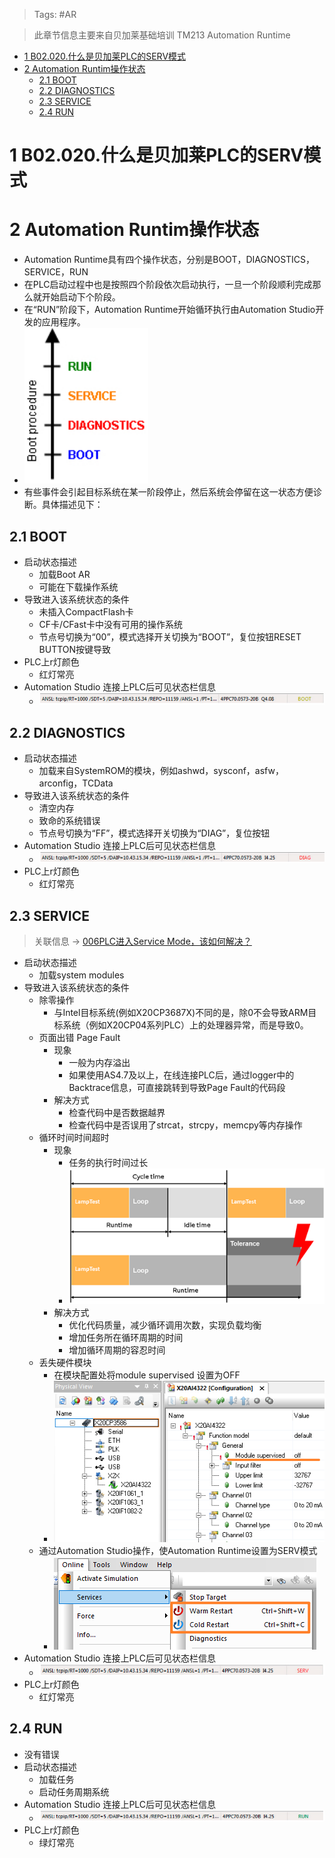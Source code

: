 > Tags: #AR

> 此章节信息主要来自贝加莱基础培训 TM213 Automation Runtime

- [1 B02.020.什么是贝加莱PLC的SERV模式](#_1-b02020%E4%BB%80%E4%B9%88%E6%98%AF%E8%B4%9D%E5%8A%A0%E8%8E%B1plc%E7%9A%84serv%E6%A8%A1%E5%BC%8F)
- [2 Automation Runtim操作状态](#_2-automation-runtim%E6%93%8D%E4%BD%9C%E7%8A%B6%E6%80%81)
	- [2.1 BOOT](#_21-boot)
	- [2.2 DIAGNOSTICS](#_22-diagnostics)
	- [2.3 SERVICE](#_23-service)
	- [2.4 RUN](#_24-run)

# 1 B02.020.什么是贝加莱PLC的SERV模式

# 2 Automation Runtim操作状态

- Automation Runtime具有四个操作状态，分别是BOOT，DIAGNOSTICS，SERVICE，RUN
- 在PLC启动过程中也是按照四个阶段依次启动执行，一旦一个阶段顺利完成那么就开始启动下个阶段。
- 在“RUN”阶段下，Automation Runtime开始循环执行由Automation Studio开发的应用程序。
- ![](FILES/020什么是贝加莱PLC的SERV模式/image-20230425134803113.png)
- 有些事件会引起目标系统在某一阶段停止，然后系统会停留在这一状态方便诊断。具体描述见下：

## 2.1 BOOT

- 启动状态描述
    - 加载Boot AR
    - 可能在下载操作系统
- 导致进入该系统状态的条件
    - 未插入CompactFlash卡
    - CF卡/CFast卡中没有可用的操作系统
    - 节点号切换为“00”，模式选择开关切换为“BOOT”，复位按钮RESET BUTTON按键导致
- PLC上r灯颜色
    - 红灯常亮
- Automation Studio 连接上PLC后可见状态栏信息
    - ![](FILES/020什么是贝加莱PLC的SERV模式/image-20230425135127442.png)

## 2.2 DIAGNOSTICS

- 启动状态描述
    - 加载来自SystemROM的模块，例如ashwd，sysconf，asfw，arconfig，TCData
- 导致进入该系统状态的条件
    - 清空内存
    - 致命的系统错误
    - 节点号切换为“FF”，模式选择开关切换为“DIAG”，复位按钮
- Automation Studio 连接上PLC后可见状态栏信息
    - ![](FILES/020什么是贝加莱PLC的SERV模式/image-20230425135154978.png)
- PLC上r灯颜色
    - 红灯常亮

## 2.3 SERVICE

> 关联信息 → [006PLC进入Service Mode，该如何解决？](../B03_技术_诊断/006PLC进入Service%20Mode，该如何解决？.md)

- 启动状态描述
    - 加载system modules
- 导致进入该系统状态的条件
    - 除零操作
        - 与Intel目标系统(例如X20CP3687X)不同的是，除0不会导致ARM目标系统（例如X20CP04系列PLC）上的处理器异常，而是导致0。
    - 页面出错 Page Fault
        - 现象
            - 一般为内存溢出
            - 如果使用AS4.7及以上，在线连接PLC后，通过logger中的Backtrace信息，可直接跳转到导致Page Fault的代码段
        - 解决方式
            - 检查代码中是否数据越界
            - 检查代码中是否误用了strcat，strcpy，memcpy等内存操作
    - 循环时间时间超时
        - 现象
            - 任务的执行时间过长
            - ![](FILES/020什么是贝加莱PLC的SERV模式/image-20230425143922943.png)
        - 解决方式
            - 优化代码质量，减少循环调用次数，实现负载均衡
            - 增加任务所在循环周期的时间
            - 增加循环周期的容忍时间
    - 丢失硬件模块
        - 在模块配置处将module supervised 设置为OFF
        - ![](FILES/020什么是贝加莱PLC的SERV模式/image-20230425172932913.png)
    - 通过Automation Studio操作，使Automation Runtime设置为SERV模式
        - ![](../C03_故障码问题定位/FILES/9207%20ERR_RST_SOFTWARE/image-20230424181253086.png)
- Automation Studio 连接上PLC后可见状态栏信息
    - ![](FILES/020什么是贝加莱PLC的SERV模式/image-20230425135214343.png)
- PLC上r灯颜色
    - 红灯常亮

## 2.4 RUN

- 没有错误
- 启动状态描述
    - 加载任务
    - 启动任务周期系统
- Automation Studio 连接上PLC后可见状态栏信息
    - ![](FILES/020什么是贝加莱PLC的SERV模式/image-20230425135232084.png)
- PLC上r灯颜色
    - 绿灯常亮

